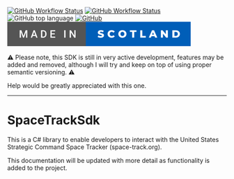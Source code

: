 [![GitHub Workflow Status](https://img.shields.io/github/actions/workflow/status/hughesjs/SpaceTrackSdk/dotnet-ci.yml?label=BUILD%20CI&style=for-the-badge&branch=master)](https://github.com/hughesjs/SpaceTrackSdk/actions)
[![GitHub Workflow Status](https://img.shields.io/github/actions/workflow/status/hughesjs/SpaceTrackSdk/dotnet-cd.yml?label=BUILD%20CD&style=for-the-badge&branch=master)](https://github.com/hughesjs/SpaceTrackSdk/actions)
![GitHub top language](https://img.shields.io/github/languages/top/hughesjs/SpaceTrackSdk?style=for-the-badge)
[![GitHub](https://img.shields.io/github/license/hughesjs/SpaceTrackSdk?style=for-the-badge)](LICENSE)
![FTB](https://raw.githubusercontent.com/hughesjs/custom-badges/master/made-in/made-in-scotland.svg)

⚠ Please note, this SDK is still in very active development, features may be added and removed, although I will try and keep on top of using proper semantic versioning. ⚠

Help would be greatly appreciated with this one.

---

# SpaceTrackSdk

This is a C# library to enable developers to interact with the United States Strategic Command Space Tracker (space-track.org).

This documentation will be updated with more detail as functionality is added to the project.
